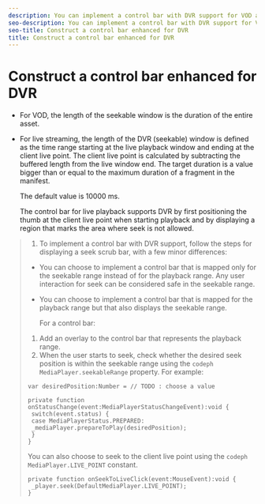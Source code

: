 ```yaml
---
description: You can implement a control bar with DVR support for VOD and live streaming. DVR support includes the concept of a seekable window and the client live point.
seo-description: You can implement a control bar with DVR support for VOD and live streaming. DVR support includes the concept of a seekable window and the client live point.
seo-title: Construct a control bar enhanced for DVR
title: Construct a control bar enhanced for DVR
---
```


# Construct a control bar enhanced for DVR

* For VOD, the length of the seekable window is the duration of the entire asset.
* For live streaming, the length of the DVR (seekable) window is defined as the time range starting at the live playback window and ending at the client live point.
  The client live point is calculated by subtracting the buffered length from the live window end. The target duration is a value bigger than or equal to the maximum duration of a fragment in the manifest.
  
  The default value is 10000 ms.
  
  The control bar for live playback supports DVR by first positioning the thumb at the client live point when starting playback and by displaying a region that marks the area where seek is not allowed.
  
  
>1. To implement a control bar with DVR support, follow the steps for displaying a seek scrub bar, with a few minor differences:
>* You can choose to implement a control bar that is mapped only for the seekable range instead of for the playback range. Any user interaction for seek can be considered safe in the seekable range.
>* You can choose to implement a control bar that is mapped for the playback range but that also displays the seekable range.
>   
>   For a control bar:
>1. Add an overlay to the control bar that represents the playback range.
>1. When the user starts to seek, check whether the desired seek position is within the seekable range using the `codeph  MediaPlayer.seekableRange` property.
>   For example:
>   ```
>   var desiredPosition:Number = // TODO : choose a value 
>    
>   private function onStatusChange(event:MediaPlayerStatusChangeEvent):void { 
>    switch(event.status) { 
>    case MediaPlayerStatus.PREPARED: 
>    _mediaPlayer.prepareToPlay(desiredPosition); 
>    } 
>   }
>   ```
>   
>   You can also choose to seek to the client live point using the `codeph  MediaPlayer.LIVE_POINT` constant.
>   ```
>   private function onSeekToLiveClick(event:MouseEvent):void { 
>    _player.seek(DefaultMediaPlayer.LIVE_POINT); 
>   }
>   ```
>   
>   
>   
>   
